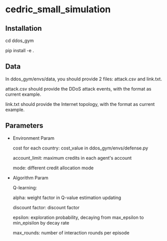 # cedric_small_simulation

## Installation
cd ddos_gym

pip install -e .

## Data
In ddos_gym/envs/data, you should provide 2 files: attack.csv and link.txt.

attack.csv should provide the DDoS attack events, with the format as current example.

link.txt should provide the Internet topology, with the format as current example.

## Parameters
- Environment Param

  cost for each country: cost_value in ddos_gym/envs/defense.py

  account_limit: maximum credits in each agent's account

  mode: different credit allocation mode

- Algorithm Param

  Q-learning:

  alpha: weight factor in Q-value estimation updating

  discount factor: discount factor

  epsilon: exploration probability, decaying from max_epsilon to min_episilon by decay rate

  max_rounds: number of interaction rounds per episode